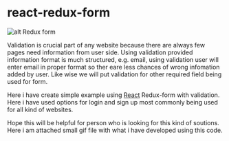 # react-redux-form

![alt Redux form](https://www.logisticinfotech.com/wp-content/uploads/2018/08/ezgif.com-crop-1.gif)

Validation is crucial part of any website because there are always few pages need information from user side. Using validation provided information format is much structured, e.g. email, using validation user will enter email in proper format so ther eare less chances of wrong infomation added by user. Like wise we will put validation for other required field being used for form. 

Here i have create simple example using [React](https://www.logisticinfotech.com/services/react-js/) Redux-form with validation. Here i have used options for login and sign up most commonly being used for all kind of websites.

Hope this will be helpful for person who is looking for this kind of soutions. Here i am attached small gif file with what i have developed using this code.



